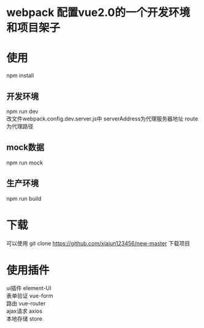 # webpack 配置vue2.0的一个开发环境 和项目架子<br/>

# 使用<br/>
   npm install<br>

 ## 开发环境<br/> 
   npm run dev<br/>
   改文件webpack.config.dev.server.js中 serverAddress为代理服务器地址 route为代理路径

 ## mock数据<br/>
   npm run mock<br/>

 ## 生产环境<br/> 
  npm run build<br/>

# 下载  
  可以使用 git clone https://github.com/xiajun123456/new-master 下载项目<br/>

# 使用插件<br/>
ui插件 element-UI<br/>
表单验证 vue-form<br/>
路由 vue-router<br/>
ajax请求 axios<br/>
本地存储 store<br/>

